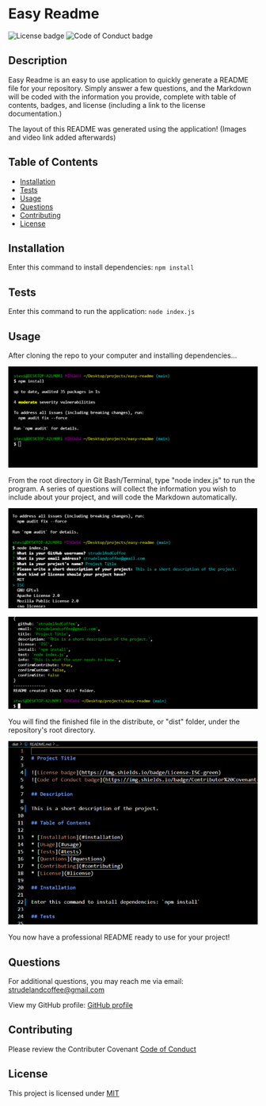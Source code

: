 # Easy Readme

![License badge](https://img.shields.io/badge/License-MIT-green)
![Code of Conduct badge](https://img.shields.io/badge/Contributor%20Covenant-2.1-4baaaa.svg)

## Description

Easy Readme is an easy to use application to quickly generate a README file for your repository. Simply answer a few questions, and the Markdown will be coded with the information you provide, complete with table of contents, badges, and license (including a link to the license documentation.)

The layout of this README was generated using the application! (Images and video link added afterwards)

## Table of Contents

* [Installation](#installation)
* [Tests](#tests)
* [Usage](#usage)
* [Questions](#questions)
* [Contributing](#contributing)
* [License](#license)

## Installation

Enter this command to install dependencies: `npm install`

## Tests

Enter this command to run the application: `node index.js`

## Usage

After cloning the repo to your computer and installing dependencies...

![Installing dependencies in Git Bash](https://github.com/strudelAndCoffee/easy-readme/blob/main/assets/images/demo-screencap-1.png)

From the root directory in Git Bash/Terminal, type "node index.js" to run the program. A series of questions will collect the information you wish to include about your project, and will code the Markdown automatically.

![Start command and initial questions](https://github.com/strudelAndCoffee/easy-readme/blob/main/assets/images/demo-screencap-2edit.png)

![Result after answering all questions](https://github.com/strudelAndCoffee/easy-readme/blob/main/assets/images/demo-screencap-3.png)

You will find the finished file in the distribute, or "dist" folder, under the repository's root directory.

![Generated Markdown of readme](https://github.com/strudelAndCoffee/easy-readme/blob/main/assets/images/demo-screencap-4.png)

You now have a professional README ready to use for your project!

## Questions

For additional questions, you may reach me via email: strudelandcoffee@gmail.com 

View my GitHub profile: [GitHub profile](https://github.com/strudelAndCoffee)

## Contributing

Please review the Contributer Covenant [Code of Conduct](https://www.contributor-covenant.org/version/2/1/code_of_conduccode_of_conduct.txt)

## License

This project is licensed under [MIT](https://choosealicense.com/licenses/mit/)